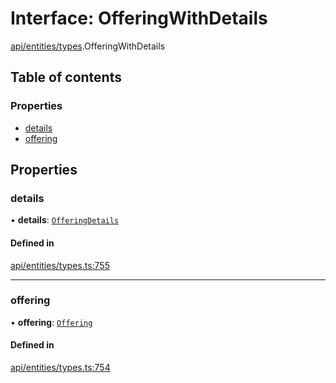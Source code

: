 # Interface: OfferingWithDetails

[api/entities/types](../wiki/api.entities.types).OfferingWithDetails

## Table of contents

### Properties

- [details](../wiki/api.entities.types.OfferingWithDetails#details)
- [offering](../wiki/api.entities.types.OfferingWithDetails#offering)

## Properties

### details

• **details**: [`OfferingDetails`](../wiki/api.entities.Offering.types.OfferingDetails)

#### Defined in

[api/entities/types.ts:755](https://github.com/PolymeshAssociation/polymesh-sdk/blob/fe2e6dd1/src/api/entities/types.ts#L755)

___

### offering

• **offering**: [`Offering`](../wiki/api.entities.Offering.Offering)

#### Defined in

[api/entities/types.ts:754](https://github.com/PolymeshAssociation/polymesh-sdk/blob/fe2e6dd1/src/api/entities/types.ts#L754)

